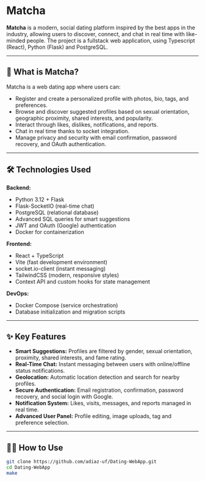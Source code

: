 # Matcha

**Matcha** is a modern, social dating platform inspired by the best apps in the industry, allowing users to discover, connect, and chat in real time with like-minded people. The project is a fullstack web application, using Typescript (React), Python (Flask) and PostgreSQL.

---

## 🚀 What is Matcha?

Matcha is a web dating app where users can:
- Register and create a personalized profile with photos, bio, tags, and preferences.
- Browse and discover suggested profiles based on sexual orientation, geographic proximity, shared interests, and popularity.
- Interact through likes, dislikes, notifications, and reports.
- Chat in real time thanks to socket integration.
- Manage privacy and security with email confirmation, password recovery, and OAuth authentication.

---

## 🛠️ Technologies Used

**Backend:**
- Python 3.12 + Flask
- Flask-SocketIO (real-time chat)
- PostgreSQL (relational database)
- Advanced SQL queries for smart suggestions
- JWT and OAuth (Google) authentication
- Docker for containerization

**Frontend:**
- React + TypeScript
- Vite (fast development environment)
- socket.io-client (instant messaging)
- TailwindCSS (modern, responsive styles)
- Context API and custom hooks for state management

**DevOps:**
- Docker Compose (service orchestration)
- Database initialization and migration scripts

---

## ✨ Key Features

- **Smart Suggestions:** Profiles are filtered by gender, sexual orientation, proximity, shared interests, and fame rating.
- **Real-Time Chat:** Instant messaging between users with online/offline status notifications.
- **Geolocation:** Automatic location detection and search for nearby profiles.
- **Secure Authentication:** Email registration, confirmation, password recovery, and social login with Google.
- **Notification System:** Likes, visits, messages, and reports managed in real time.
- **Advanced User Panel:** Profile editing, image uploads, tag and preference selection.

---

## 🧑‍💻 How to Use


```bash
git clone https://github.com/adiaz-uf/Dating-WebApp.git
cd Dating-WebApp
make
```